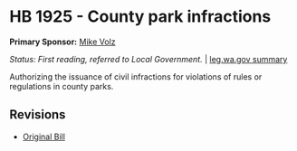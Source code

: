 # HB 1925 - County park infractions
**Primary Sponsor:** [Mike Volz](/person/leg/mike.volz.md)

*Status: First reading, referred to Local Government.* | [leg.wa.gov summary](https://app.leg.wa.gov/billsummary?BillNumber=1925&Year=2021)

Authorizing the issuance of civil infractions for violations of rules or regulations in county parks.

## Revisions
* [Original Bill](1/)